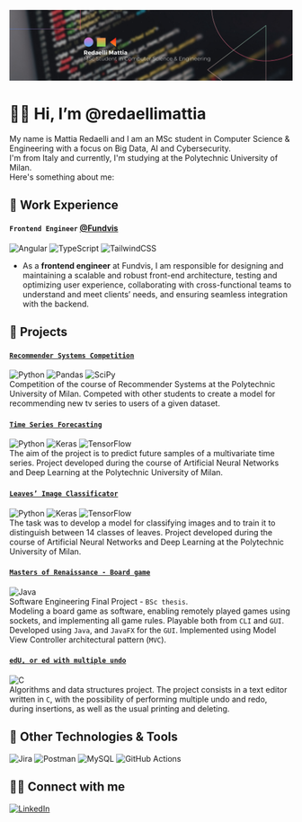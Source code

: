 ![Header](header.png "Header")
# 👋🏼 Hi, I’m @redaellimattia
My name is Mattia Redaelli and I am an MSc student in Computer Science & Engineering with a focus on Big Data, AI and Cybersecurity.  
I'm from Italy and currently, I'm studying at the Polytechnic University of Milan.  
Here's something about me:
## 💼 Work Experience
#### `Frontend Engineer` [@Fundvis](https://fundvis.org)
![Angular](https://img.shields.io/badge/angular-%23DD0031.svg?style=flat&logo=angular&logoColor=white)
![TypeScript](https://img.shields.io/badge/typescript-%23007ACC.svg?style=flat&logo=typescript&logoColor=white)
![TailwindCSS](https://img.shields.io/badge/tailwindcss-%2338B2AC.svg?style=flat&logo=tailwind-css&logoColor=white)
- As a **frontend engineer** at Fundvis, I am responsible for designing and maintaining a scalable and robust front-end architecture, testing and optimizing user experience, collaborating with cross-functional teams to understand and meet clients’ needs, and ensuring seamless integration with the backend.

## 🧪 Projects
#### [`Recommender Systems Competition`](https://github.com/redaellimattia/RecSys-Competition-2022-Polimi)  
![Python](https://img.shields.io/badge/Python-3670A0?style=flat&logo=python&logoColor=ffdd54)
![Pandas](https://img.shields.io/badge/pandas-%23150458.svg?style=flat&logo=pandas&logoColor=white)
![SciPy](https://img.shields.io/badge/SciPy-%230C55A5.svg?style=flat&logo=scipy&logoColor=%white)  
Competition of the course of Recommender Systems at the Polytechnic University of Milan. Competed with other students to create a model for recommending new tv series to users of a given dataset.
#### [`Time Series Forecasting`](https://github.com/redaellimattia/DL-Time-Series-Forecasting)  
![Python](https://img.shields.io/badge/Python-3670A0?style=flat&logo=python&logoColor=ffdd54)
![Keras](https://img.shields.io/badge/Keras-%23D00000.svg?style=flat&logo=Keras&logoColor=white)
![TensorFlow](https://img.shields.io/badge/TensorFlow-%23FF6F00.svg?style=flat&logo=TensorFlow&logoColor=white)  
The aim of the project is to predict future samples of a multivariate time series. Project developed during the course of Artificial Neural Networks and Deep Learning at the Polytechnic University of Milan.
#### [`Leaves’ Image Classificator`](https://github.com/redaellimattia/DL-Leaves_Images_Classificator)  
![Python](https://img.shields.io/badge/Python-3670A0?style=flat&logo=python&logoColor=ffdd54)
![Keras](https://img.shields.io/badge/Keras-%23D00000.svg?style=flat&logo=Keras&logoColor=white)
![TensorFlow](https://img.shields.io/badge/TensorFlow-%23FF6F00.svg?style=flat&logo=TensorFlow&logoColor=white)  
The task was to develop a model for classifying images and to train it to distinguish between 14 classes of leaves. Project developed during the course of Artificial Neural Networks and Deep Learning at the Polytechnic University of Milan.
#### [`Masters of Renaissance - Board game`](https://github.com/redaellimattia/Progetto-SWE-2021) 
![Java](https://img.shields.io/badge/Java-%23ED8B00.svg?style=flat&logo=java&logoColor=white)  
Software Engineering Final Project - `BSc thesis`.  
Modeling a board game as software, enabling remotely played games using sockets, and implementing all game rules. Playable both from `CLI` and `GUI`. Developed using `Java`, and `JavaFX` for the `GUI`. Implemented using Model View Controller architectural pattern (`MVC`).
#### [`edU, or ed with multiple undo`](https://github.com/redaellimattia/Progetto-API-2020)  
![C](https://img.shields.io/badge/-C-61DAFB?logo=C&logoColor=white&style=flat)  
Algorithms and data structures project. The project consists in a text editor written in `C`, with the possibility of performing multiple undo and redo, during insertions, as well as the usual printing and deleting.

## 🔧 Other Technologies & Tools
![Jira](https://img.shields.io/badge/jira-%230A0FFF.svg?style=flat&logo=jira&logoColor=white)
![Postman](https://img.shields.io/badge/Postman-FF6C37?style=flat&logo=postman&logoColor=white)
![MySQL](https://img.shields.io/badge/mysql-%2300f.svg?style=flat&logo=mysql&logoColor=white)
![GitHub Actions](https://img.shields.io/badge/github%20actions-%232671E5.svg?style=flat&logo=githubactions&logoColor=white)

## 🙌🏽 Connect with me
[![LinkedIn](https://img.shields.io/badge/Linkedin-%230077B5.svg?style=flat&logo=linkedin&logoColor=white)](https://www.linkedin.com/in/redaelli-mattia/)
